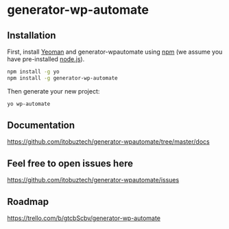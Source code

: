 # generator-wp-automate 


## Installation

First, install [Yeoman](http://yeoman.io) and generator-wpautomate using [npm](https://www.npmjs.com/) (we assume you have pre-installed [node.js](https://nodejs.org/)).

```bash
npm install -g yo
npm install -g generator-wp-automate
```

Then generate your new project:

```bash
yo wp-automate
```
## Documentation

https://github.com/itobuztech/generator-wpautomate/tree/master/docs

## Feel free to open issues here 

https://github.com/itobuztech/generator-wpautomate/issues

## Roadmap
https://trello.com/b/gtcbScbv/generator-wp-automate
